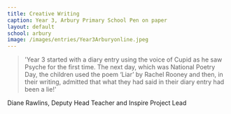 ```yaml
---
title: Creative Writing
caption: Year 3, Arbury Primary School Pen on paper
layout: default
school: arbury
image: /images/entries/Year3Arburyonline.jpeg
---
```


>'Year 3 started with a diary entry using the voice of Cupid as he saw Psyche for the first time. The next day, which was National Poetry Day, the children used the poem ‘Liar’  by Rachel Rooney and then, in their writing, admitted that what they had said in their diary entry had been a lie!'

Diane Rawlins, Deputy Head Teacher and Inspire Project Lead
